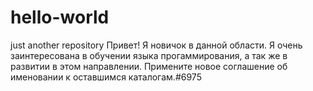 # hello-world
just another repository
Привет! Я новичок в данной области. Я очень заинтересована в обучении языка прогаммирования, а так же в развитии в этом направлении. 
Примените новое соглашение об именовании к оставшимся каталогам.#6975
